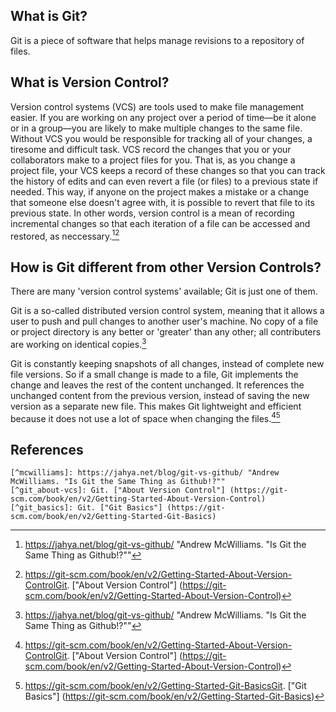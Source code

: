 ## What is Git?

Git is a piece of software that helps manage revisions to a repository of files.

## What is Version Control?

Version control systems (VCS) are tools used to make file management easier.  If you are working on any project over a period of time&mdash;be it alone or in a group&mdash;you are likely to make multiple changes to the same file.  Without VCS you would be responsible for tracking all of your changes, a tiresome and difficult task.  VCS record the changes that you or your collaborators make to a project files for you. That is, as you change a project file, your VCS keeps a record of these changes so that you can track the history of edits and can even revert a  file (or files) to a previous state if needed. This way, if anyone on the project makes a mistake or a change that someone else doesn't agree with, it is possible to revert that file to its previous state. In other words, version control is a mean of recording incremental changes so that each iteration of a file can be accessed and restored, as neccessary.[^mcwilliams][^git_about-vcs]

## How is Git different from other Version Controls?

There are many 'version control systems' available; Git is just one of them. 

Git is a so-called distributed version control system, meaning that it allows a user to push and pull changes to another user's machine. No copy of a file or project directory is any better or 'greater' than any other;  all contributers are working on identical copies.[^mcwilliams]

Git is constantly keeping snapshots of all changes, instead of complete new file versions. So if a small change is made to a file, Git implements the change and leaves the rest of the content unchanged. It references the unchanged content from the previous version, instead of saving the new version as a separate new file. This makes Git lightweight and efficient because it does not use a lot of space when changing the files.[^git_about-vcs][^git_basics]

<!--

##How to use Git?

In addition to installing Git locally in your machine, you also need a server to run Git in, which keeps all the stored files and their snapshots from every project collaborator. A great hosting server for Git is GitHub. For more information on Git vs GitHub, check out this article https://github.com/fkast/ca-web/blob/master/content/git-vs-github.md

[I am not sure that the content in this commented section helps to further the overall discussion of this article.]
-->

## References

```
[^mcwilliams]: https://jahya.net/blog/git-vs-github/ "Andrew McWilliams. "Is Git the Same Thing as Github!?""
[^git_about-vcs]: Git. ["About Version Control"] (https://git-scm.com/book/en/v2/Getting-Started-About-Version-Control)
[^git_basics]: Git. ["Git Basics"] (https://git-scm.com/book/en/v2/Getting-Started-Git-Basics)

```


[^mcwilliams]: https://jahya.net/blog/git-vs-github/ "Andrew McWilliams. "Is Git the Same Thing as Github!?""
[^git_about-vcs]: https://git-scm.com/book/en/v2/Getting-Started-About-Version-ControlGit. ["About Version Control"] (https://git-scm.com/book/en/v2/Getting-Started-About-Version-Control)
[^git_basics]: https://git-scm.com/book/en/v2/Getting-Started-Git-BasicsGit. ["Git Basics"] (https://git-scm.com/book/en/v2/Getting-Started-Git-Basics)
